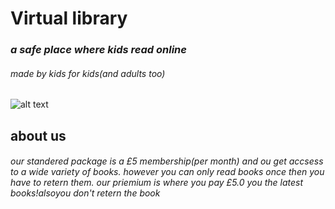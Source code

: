 # Virtual library
### *a safe place where kids read online*
###### *made by kids for kids*(and adults too)

![alt text](https://media4.picsearch.com/is?HsKcmSO0quiQiRfD5z8WjCU-RirLJuSk1zTEI2SDEjc&height=341)

## about us 
###### our standered package is a £5 membership(per month) and ou get accsess to a wide variety of books. however you can only read books once then you have to retern them. our priemium is where you pay £5.0 you the latest books!alsoyou don't retern the book

